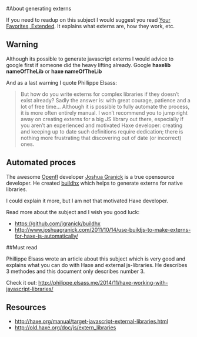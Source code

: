 #About generating externs

If you need to readup on this subject I would suggest you read [Your Favorites, Extended](../haxejs/externs.md).
It explains what externs are, how they work, etc.


## Warning

Although its possible to generate javascript externs I would advice to google first if someone did the heavy lifting already. Google **haxelib nameOfTheLib** or **haxe nameOfTheLib**

And as a last warning I quote Phillippe Elsass:

>But how do you write externs for complex libraries if they doesn’t exist already? Sadly the answer is: with great courage, patience and a lot of free time… Although it is possible to fully automate the process, it is more often entirely manual.
>I won’t recommend you to jump right away on creating externs for a big JS library out there, especially if you aren’t an experienced and motivated Haxe developer: creating and keeping up to date such definitions require dedication; there is nothing more frustrating that discovering out of date (or incorrect) ones.


## Automated proces

The awesome [Openfl](http://www.openfl.org/) developer [Joshua Granick](http://www.joshuagranick.com) is a true opensource developer. He created [buildhx](https://github.com/jgranick/buildhx) which helps to generate externs for native libraries.

I could explain it more, but I am not that motivated Haxe developer.

Read more about the subject and I wish you good luck:

* <https://github.com/jgranick/buildhx>
* <http://www.joshuagranick.com/2011/10/14/use-buildjs-to-make-externs-for-haxe-js-automatically/>


##Must read

Phillippe Elsass wrote an article about this subject which is very good and explains what you can do with Haxe and external js-libraries.
He describes 3 methodes and this document only describes number 3.

Check it out: <http://philippe.elsass.me/2014/11/haxe-working-with-javascript-libraries/>


## Resources

* <http://haxe.org/manual/target-javascript-external-libraries.html>
* <http://old.haxe.org/doc/js/extern_libraries>
